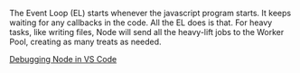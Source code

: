 The Event Loop (EL) starts whenever the javascript program starts. It keeps waiting for any callbacks in the code. All the EL does is that.
For heavy tasks, like writing files, Node will send all the heavy-lift jobs to the Worker Pool, creating as many treats as needed.

[Debugging Node in VS Code](https://code.visualstudio.com/docs/nodejs/nodejs-debugging)
